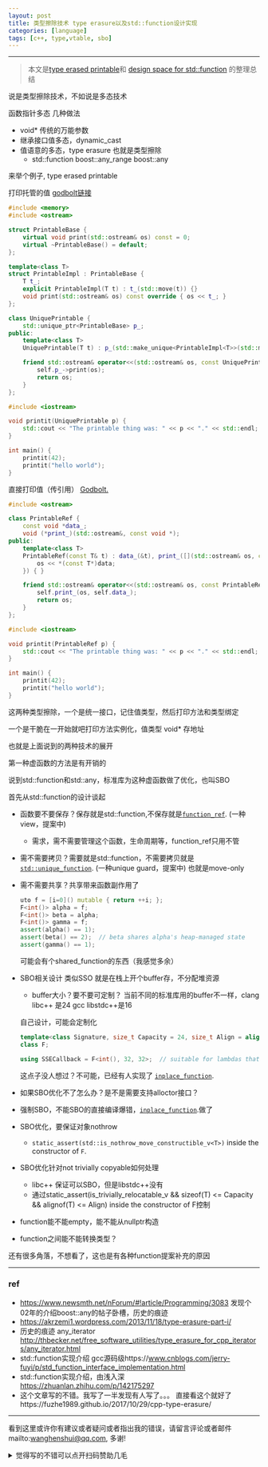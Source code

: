 ```yaml
---
layout: post
title: 类型擦除技术 type erasure以及std::function设计实现
categories: [language]
tags: [c++, type,vtable, sbo]
---
```



---

> 本文是[type erased printable](https://quuxplusone.github.io/blog/2020/11/24/type-erased-printable/)和 [design space for std::function](https://quuxplusone.github.io/blog/2019/03/27/design-space-for-std-function/) 的整理总结



说是类型擦除技术，不如说是多态技术



函数指针多态 几种做法

- void* 传统的万能参数
- 继承接口值多态，dynamic_cast
- 值语意的多态，type erasure 也就是类型擦除
  - std::function   boost::any_range boost::any 



来举个例子, type erased printable 

打印托管的值 [godbolt链接](https://godbolt.org/z/rb8WTe)

```c++
#include <memory>
#include <ostream>

struct PrintableBase {
    virtual void print(std::ostream& os) const = 0;
    virtual ~PrintableBase() = default;
};

template<class T>
struct PrintableImpl : PrintableBase {
    T t_;
    explicit PrintableImpl(T t) : t_(std::move(t)) {}
    void print(std::ostream& os) const override { os << t_; }
};

class UniquePrintable {
    std::unique_ptr<PrintableBase> p_;
public:
    template<class T>
    UniquePrintable(T t) : p_(std::make_unique<PrintableImpl<T>>(std::move(t))) { }

    friend std::ostream& operator<<(std::ostream& os, const UniquePrintable& self) {
        self.p_->print(os);
        return os;
    }
};

#include <iostream>

void printit(UniquePrintable p) {
    std::cout << "The printable thing was: " << p << "." << std::endl;
}

int main() {
    printit(42);
    printit("hello world");
}
```

直接打印值（传引用） [Godbolt.](https://godbolt.org/z/GTsK5c)

```c++
#include <ostream>

class PrintableRef {
    const void *data_;
    void (*print_)(std::ostream&, const void *);
public:
    template<class T>
    PrintableRef(const T& t) : data_(&t), print_([](std::ostream& os, const void *data) {
        os << *(const T*)data;
    }) { }

    friend std::ostream& operator<<(std::ostream& os, const PrintableRef& self) {
        self.print_(os, self.data_);
        return os;
    }
};

#include <iostream>

void printit(PrintableRef p) {
    std::cout << "The printable thing was: " << p << "." << std::endl;
}

int main() {
    printit(42);
    printit("hello world");
}
```



这两种类型擦除，一个是统一接口，记住值类型，然后打印方法和类型绑定

一个是干脆在一开始就吧打印方法实例化，值类型 void* 存地址 

也就是上面说到的两种技术的展开

第一种虚函数的方法是有开销的

说到std::function和std::any，标准库为这种虚函数做了优化，也叫SBO

首先从std::function的设计谈起

- 函数要不要保存？保存就是std::function,不保存就是[`function_ref`](http://www.open-std.org/jtc1/sc22/wg21/docs/papers/2018/p0792r3.html). (一种view，提案中)

  - 需求，需不需要管理这个函数，生命周期等，function_ref只用不管

- 需不需要拷贝？需要就是std::function，不需要拷贝就是[`std::unique_function`](http://www.open-std.org/jtc1/sc22/wg21/docs/papers/2019/p0228r3.html). (一种unique guard，提案中) 也就是move-only

- 需不需要共享？共享带来函数副作用了

  ```c++
  uto f = [i=0]() mutable { return ++i; };
  F<int()> alpha = f;
  F<int()> beta = alpha;
  F<int()> gamma = f;
  assert(alpha() == 1);
  assert(beta() == 2);  // beta shares alpha's heap-managed state
  assert(gamma() == 1);  
  ```

  可能会有个shared_function的东西（我感觉多余）

- SBO相关设计 类似SSO 就是在栈上开个buffer存，不分配堆资源

  - buffer大小？要不要可定制？ 当前不同的标准库用的buffer不一样，clang libc++ 是24 gcc libstdc++是16

  自己设计，可能会定制化

  ```c++
  template<class Signature, size_t Capacity = 24, size_t Align = alignof(std::max_align_t)>
  class F;
  
  using SSECallback = F<int(), 32, 32>;  // suitable for lambdas that capture MMX vector type
  ```

  这点子没人想过？不可能，已经有人实现了 [`inplace_function`](https://github.com/WG21-SG14/SG14/blob/master/SG14/inplace_function.h).

- 如果SBO优化不了怎么办？是不是需要支持alloctor接口？

- 强制SBO，不能SBO的直接编译爆错，[`inplace_function`](https://github.com/WG21-SG14/SG14/blob/master/SG14/inplace_function.h).做了

- SBO优化，要保证对象nothrow 

  - `static_assert(std::is_nothrow_move_constructible_v<T>)` inside the constructor of `F`.

- SBO优化针对not trivially copyable如何处理

  - libc++ 保证可以SBO，但是libstdc++没有 
  - 通过static_assert(is_trivially_relocatable_v<T> && sizeof(T) <= Capacity && alignof(T) <= Align) inside the constructor of F控制

- function能不能empty，能不能从nullptr构造

- function之间能不能转换类型？

还有很多角落，不想看了，这也是有各种function提案补充的原因


---

### ref

- https://www.newsmth.net/nForum/#!article/Programming/3083 发现个02年的介绍boost::any的帖子卧槽，历史的痕迹
- https://akrzemi1.wordpress.com/2013/11/18/type-erasure-part-i/
- 历史的痕迹 any_iterator http://thbecker.net/free_software_utilities/type_erasure_for_cpp_iterators/any_iterator.html
- std::function实现介绍 gcc源码级https://www.cnblogs.com/jerry-fuyi/p/std_function_interface_implementation.html
- std::function实现介绍，由浅入深 https://zhuanlan.zhihu.com/p/142175297
- 这个文章写的不错。我写了一半发现有人写了。。。 直接看这个就好了https://fuzhe1989.github.io/2017/10/29/cpp-type-erasure/





---

看到这里或许你有建议或者疑问或者指出我的错误，请留言评论或者邮件mailto:wanghenshui@qq.com, 多谢! 
<details>
<summary>觉得写的不错可以点开扫码赞助几毛</summary>
<img src="https://wanghenshui.github.io/assets/wepay.png" alt="微信转账">
</details>


